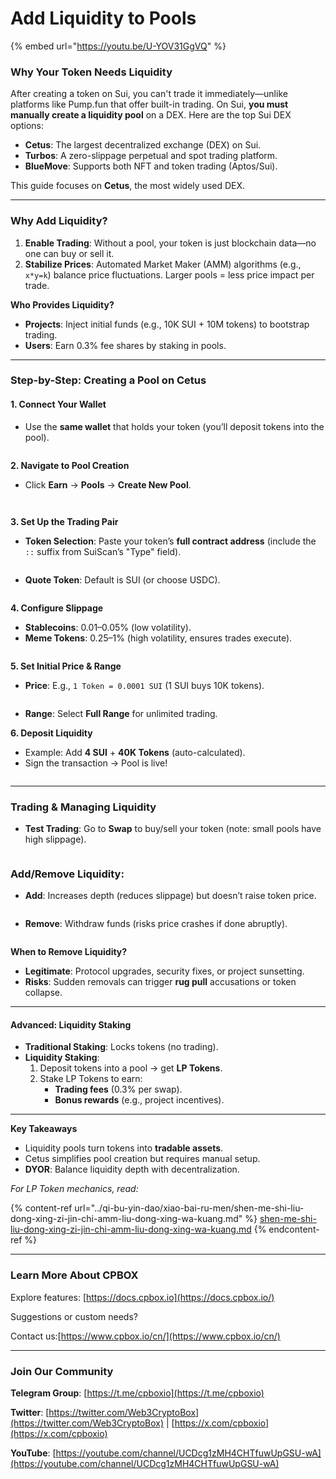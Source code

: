 # Add Liquidity to Pools

{% embed url="https://youtu.be/U-YOV31GgVQ" %}

### **Why Your Token Needs Liquidity**

After creating a token on Sui, you can't trade it immediately—unlike platforms like Pump.fun that offer built-in trading. On Sui, **you must manually create a liquidity pool** on a DEX. Here are the top Sui DEX options:

* **Cetus**: The largest decentralized exchange (DEX) on Sui.
* **Turbos**: A zero-slippage perpetual and spot trading platform.
* **BlueMove**: Supports both NFT and token trading (Aptos/Sui).

This guide focuses on **Cetus**, the most widely used DEX.

***

### **Why Add Liquidity?**

1. **Enable Trading**: Without a pool, your token is just blockchain data—no one can buy or sell it.
2. **Stabilize Prices**: Automated Market Maker (AMM) algorithms (e.g., `x*y=k`) balance price fluctuations. Larger pools = less price impact per trade.

**Who Provides Liquidity?**

* **Projects**: Inject initial funds (e.g., 10K SUI + 10M tokens) to bootstrap trading.
* **Users**: Earn 0.3% fee shares by staking in pools.

***

### **Step-by-Step: Creating a Pool on Cetus**

#### **1. Connect Your Wallet**

* Use the **same wallet** that holds your token (you’ll deposit tokens into the pool).

<figure><img src="../../.gitbook/assets/image (73).png" alt=""><figcaption></figcaption></figure>

**2. Navigate to Pool Creation**

* Click **Earn** → **Pools** → **Create New Pool**.

<figure><img src="../../.gitbook/assets/image (74).png" alt=""><figcaption></figcaption></figure>

<figure><img src="../../.gitbook/assets/image (75).png" alt=""><figcaption></figcaption></figure>

**3. Set Up the Trading Pair**

* **Token Selection**: Paste your token’s **full contract address** (include the `::` suffix from SuiScan’s "Type" field).

<figure><img src="../../.gitbook/assets/image (78).png" alt=""><figcaption></figcaption></figure>

* **Quote Token**: Default is SUI (or choose USDC).

<figure><img src="../../.gitbook/assets/image (76).png" alt=""><figcaption></figcaption></figure>

**4. Configure Slippage**

* **Stablecoins**: 0.01–0.05% (low volatility).
* **Meme Tokens**: 0.25–1% (high volatility, ensures trades execute).

<figure><img src="../../.gitbook/assets/image (79).png" alt=""><figcaption></figcaption></figure>

**5. Set Initial Price & Range**

* **Price**: E.g., `1 Token = 0.0001 SUI` (1 SUI buys 10K tokens).

<figure><img src="../../.gitbook/assets/image (80).png" alt=""><figcaption></figcaption></figure>

* **Range**: Select **Full Range** for unlimited trading.

**6. Deposit Liquidity**

* Example: Add **4 SUI** + **40K Tokens** (auto-calculated).
* Sign the transaction → Pool is live!

<figure><img src="../../.gitbook/assets/image (81).png" alt=""><figcaption></figcaption></figure>

***

### **Trading & Managing Liquidity**

* **Test Trading**: Go to **Swap** to buy/sell your token (note: small pools have high slippage).

<figure><img src="../../.gitbook/assets/image (82).png" alt=""><figcaption></figcaption></figure>

### **Add/Remove Liquidity**:

* **Add**: Increases depth (reduces slippage) but doesn’t raise token price.

<figure><img src="../../.gitbook/assets/image (83).png" alt=""><figcaption></figcaption></figure>

* **Remove**: Withdraw funds (risks price crashes if done abruptly).

<figure><img src="../../.gitbook/assets/image (84).png" alt=""><figcaption></figcaption></figure>

**When to Remove Liquidity?**

* **Legitimate**: Protocol upgrades, security fixes, or project sunsetting.
* **Risks**: Sudden removals can trigger **rug pull** accusations or token collapse.

***

#### **Advanced: Liquidity Staking**

* **Traditional Staking**: Locks tokens (no trading).
* **Liquidity Staking**:
  1. Deposit tokens into a pool → get **LP Tokens**.
  2. Stake LP Tokens to earn:
     * **Trading fees** (0.3% per swap).
     * **Bonus rewards** (e.g., project incentives).

***

**Key Takeaways**

* Liquidity pools turn tokens into **tradable assets**.
* Cetus simplifies pool creation but requires manual setup.
* **DYOR**: Balance liquidity depth with decentralization.

_For LP Token mechanics, read:_&#x20;

{% content-ref url="../qi-bu-yin-dao/xiao-bai-ru-men/shen-me-shi-liu-dong-xing-zi-jin-chi-amm-liu-dong-xing-wa-kuang.md" %}
[shen-me-shi-liu-dong-xing-zi-jin-chi-amm-liu-dong-xing-wa-kuang.md](../qi-bu-yin-dao/xiao-bai-ru-men/shen-me-shi-liu-dong-xing-zi-jin-chi-amm-liu-dong-xing-wa-kuang.md)
{% endcontent-ref %}

***

### **Learn More About CPBOX**

Explore features: [https://docs.cpbox.io](https://docs.cpbox.io/)

Suggestions or custom needs?&#x20;

Contact us:[https://www.cpbox.io/cn/](https://www.cpbox.io/cn/)

***

### **Join Our Community**

**Telegram Group**: [https://t.me/cpboxio](https://t.me/cpboxio)

**Twitter**: [https://twitter.com/Web3CryptoBox](https://twitter.com/Web3CryptoBox) | [https://x.com/cpboxio](https://x.com/cpboxio)

**YouTube**: [https://youtube.com/channel/UCDcg1zMH4CHTfuwUpGSU-wA](https://youtube.com/channel/UCDcg1zMH4CHTfuwUpGSU-wA)

